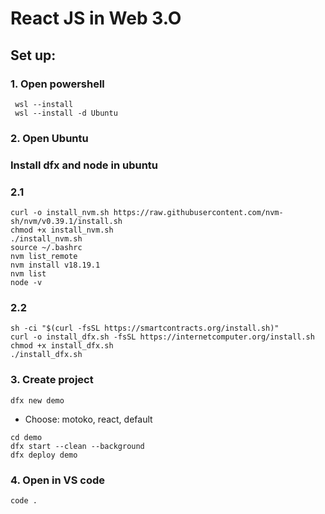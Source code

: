 # React JS in Web 3.O

## Set up:
### 1. Open powershell
```
 wsl --install
 wsl --install -d Ubuntu
```

### 2. Open Ubuntu
### Install dfx and node in ubuntu

### 2.1
```
curl -o install_nvm.sh https://raw.githubusercontent.com/nvm-sh/nvm/v0.39.1/install.sh 
chmod +x install_nvm.sh
./install_nvm.sh
source ~/.bashrc
nvm list_remote 
nvm install v18.19.1
nvm list 
node -v
```

### 2.2 
```
sh -ci "$(curl -fsSL https://smartcontracts.org/install.sh)"
curl -o install_dfx.sh -fsSL https://internetcomputer.org/install.sh 
chmod +x install_dfx.sh
./install_dfx.sh
```

### 3. Create project
```
dfx new demo
```
- Choose: motoko, react, default
```
cd demo
dfx start --clean --background
dfx deploy demo
```

### 4. Open in VS code
```
code .
```


